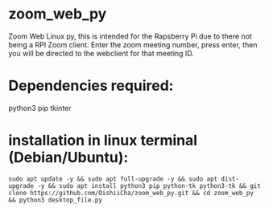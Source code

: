 # zoom_web_py
Zoom Web Linux py, this is intended for the Rapsberry Pi due to there not being a RPI Zoom client. 
Enter the zoom meeting number, press enter, then you will be directed to the webclient for that meeting ID.

# Dependencies required:
python3
pip
tkinter

# installation in linux terminal (Debian/Ubuntu):
```
sudo apt update -y && sudo apt full-upgrade -y && sudo apt dist-upgrade -y && sudo apt install python3 pip python-tk python3-tk && git clone https://github.com/OishiiCha/zoom_web_py.git && cd zoom_web_py && python3 desktop_file.py
```
